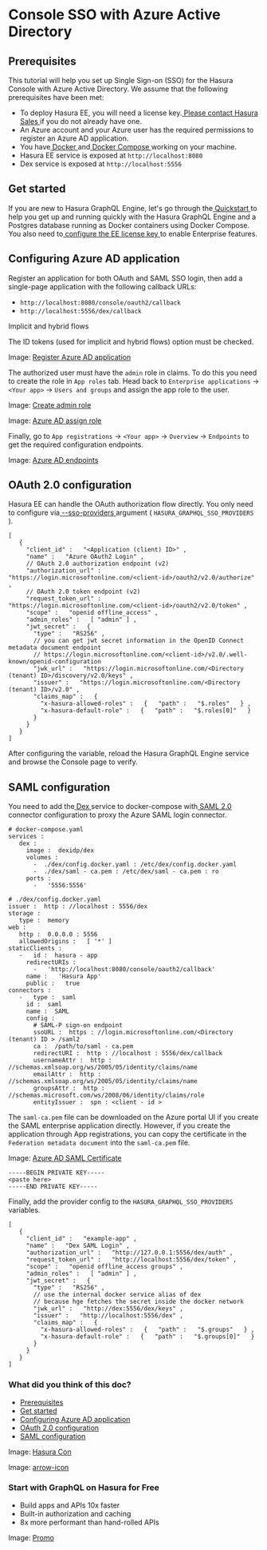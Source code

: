 # Console SSO with Azure Active Directory

## Prerequisites​

This tutorial will help you set up Single Sign-on (SSO) for the Hasura Console with Azure Active Directory. We assume
that the following prerequisites have been met:

- To deploy Hasura EE, you will need a license key.[ Please contact Hasura Sales ](mailto:sales@hasura.io)if you do not
already have one.
- An Azure account and your Azure user has the required permissions to register an Azure AD application.
- You have[ Docker ](https://docs.docker.com/install/)and[ Docker Compose ](https://docs.docker.com/compose/install/)working on your machine.
- Hasura EE service is exposed at `http://localhost:8080`
- Dex service is exposed at `http://localhost:5556`


## Get started​

If you are new to Hasura GraphQL Engine, let's go through the[ Quickstart ](https://hasura.io/docs/latest/getting-started/docker-simple/)to help
you get up and running quickly with the Hasura GraphQL Engine and a Postgres database running as Docker containers using
Docker Compose. You also need to[ configure the EE license key ](https://hasura.io/docs/latest/enterprise/upgrade-ce-to-ee/)to enable Enterprise
features.

## Configuring Azure AD application​

Register an application for both OAuth and SAML SSO login, then add a single-page application with the following
callback URLs:

- `http://localhost:8080/console/oauth2/callback`
- `http://localhost:5556/dex/callback`


Implicit and hybrid flows

The ID tokens (used for implicit and hybrid flows) option must be checked.

Image: [ Register Azure AD application ](https://hasura.io/docs/assets/images/sso-azure-register-app-e26b553b023c47c52a367fda8bec2f7a.jpg)

The authorized user must have the `admin` role in claims. To do this you need to create the role in `App roles` tab.
Head back to `Enterprise applications` -> `<Your app>` -> `Users and groups` and assign the app role to the user.

Image: [ Create admin role ](https://hasura.io/docs/assets/images/sso-azure-create-admin-role-45eb0bf5d7ae5f58870eed1be1181e41.jpg)

Image: [ Azure AD assign role ](https://hasura.io/docs/assets/images/sso-azure-assign-role-85ef75ff06afe62b1b418f4015f909d2.jpg)

Finally, go to `App registrations` -> `<Your app>` -> `Overview` -> `Endpoints` to get the required configuration
endpoints.

Image: [ Azure AD endpoints ](https://hasura.io/docs/assets/images/sso-azure-endpoints-f2237ceb46bbb0ea80d4c75e35d72d9c.jpg)

## OAuth 2.0 configuration​

Hasura EE can handle the OAuth authorization flow directly. You only need to configure via[ --sso-providers ](https://hasura.io/docs/latest/deployment/graphql-engine-flags/reference/#single-sign-on-providers)argument
( `HASURA_GRAPHQL_SSO_PROVIDERS` ).

```
[
   {
     "client_id" :   "<Application (client) ID>" ,
     "name" :   "Azure OAuth2 Login" ,
     // OAuth 2.0 authorization endpoint (v2)
     "authorization_url" :   "https://login.microsoftonline.com/<client-id>/oauth2/v2.0/authorize" ,
     // OAuth 2.0 token endpoint (v2)
     "request_token_url" :   "https://login.microsoftonline.com/<client-id>/oauth2/v2.0/token" ,
     "scope" :   "openid offline_access" ,
     "admin_roles" :   [ "admin" ] ,
     "jwt_secret" :   {
       "type" :   "RS256" ,
       // you can get jwt secret information in the OpenID Connect metadata document endpoint
       // https://login.microsoftonline.com/<client-id>/v2.0/.well-known/openid-configuration
       "jwk_url" :   "https://login.microsoftonline.com/<Directory (tenant) ID>/discovery/v2.0/keys" ,
       "issuer" :   "https://login.microsoftonline.com/<Directory (tenant) ID>/v2.0" ,
       "claims_map" :   {
         "x-hasura-allowed-roles" :   {   "path" :   "$.roles"   } ,
         "x-hasura-default-role" :   {   "path" :   "$.roles[0]"   }
       }
     }
   }
]
```

After configuring the variable, reload the Hasura GraphQL Engine service and browse the Console page to verify.

## SAML configuration​

You need to add the[ Dex ](https://github.com/dexidp/dex)service to docker-compose with[ SAML 2.0 ](https://dexidp.io/docs/connectors/saml/)connector configuration to proxy the Azure SAML login connector.

```
# docker-compose.yaml
services :
   dex :
     image :  dexidp/dex
     volumes :
       -  ./dex/config.docker.yaml : /etc/dex/config.docker.yaml
       -  ./dex/saml - ca.pem : /etc/dex/saml - ca.pem : ro
     ports :
       -   '5556:5556'
```

```
# ./dex/config.docker.yaml
issuer :  http : //localhost : 5556/dex
storage :
   type :  memory
web :
   http :  0.0.0.0 : 5556
   allowedOrigins :   [ '*' ]
staticClients :
   -   id :  hasura - app
     redirectURIs :
       -   'http://localhost:8080/console/oauth2/callback'
     name :   'Hasura App'
     public :   true
connectors :
   -   type :  saml
     id :  saml
     name :  SAML
     config :
       # SAML-P sign-on endpoint
       ssoURL :  https : //login.microsoftonline.com/<Directory (tenant) ID > /saml2
       ca :  /path/to/saml - ca.pem
       redirectURI :  http : //localhost : 5556/dex/callback
       usernameAttr :  http : //schemas.xmlsoap.org/ws/2005/05/identity/claims/name
       emailAttr :  http : //schemas.xmlsoap.org/ws/2005/05/identity/claims/name
       groupsAttr :  http : //schemas.microsoft.com/ws/2008/06/identity/claims/role
       entityIssuer :  spn : <client - id >
```

The `saml-ca.pem` file can be downloaded on the Azure portal UI if you create the SAML enterprise application directly.
However, if you create the application through App registrations, you can copy the certificate in the `Federation metadata document` into the `saml-ca.pem` file.

Image: [ Azure AD SAML Certificate ](https://hasura.io/docs/assets/images/sso-azure-saml-ca-23ed2792bc9a2f8216d3e7c9c04324a3.jpg)

```
-----BEGIN PRIVATE KEY-----
<paste here>
-----END PRIVATE KEY-----
```

Finally, add the provider config to the `HASURA_GRAPHQL_SSO_PROVIDERS` variables.

```
[
   {
     "client_id" :   "example-app" ,
     "name" :   "Dex SAML Login" ,
     "authorization_url" :   "http://127.0.0.1:5556/dex/auth" ,
     "request_token_url" :   "http://localhost:5556/dex/token" ,
     "scope" :   "openid offline_access groups" ,
     "admin_roles" :   [ "admin" ] ,
     "jwt_secret" :   {
       "type" :   "RS256" ,
       // use the internal docker service alias of dex
       // because hge fetches the secret inside the docker network
       "jwk_url" :   "http://dex:5556/dex/keys" ,
       "issuer" :   "http://localhost:5556/dex" ,
       "claims_map" :   {
         "x-hasura-allowed-roles" :   {   "path" :   "$.groups"   } ,
         "x-hasura-default-role" :   {   "path" :   "$.groups[0]"   }
       }
     }
   }
]
```

### What did you think of this doc?

- [ Prerequisites ](https://hasura.io/docs/latest/enterprise/sso/azure-ad/#prerequisites)
- [ Get started ](https://hasura.io/docs/latest/enterprise/sso/azure-ad/#get-started)
- [ Configuring Azure AD application ](https://hasura.io/docs/latest/enterprise/sso/azure-ad/#configuring-azure-ad-application)
- [ OAuth 2.0 configuration ](https://hasura.io/docs/latest/enterprise/sso/azure-ad/#oauth-20-configuration)
- [ SAML configuration ](https://hasura.io/docs/latest/enterprise/sso/azure-ad/#saml-configuration)


Image: [ Hasura Con ](https://res.cloudinary.com/dh8fp23nd/image/upload/v1686154570/hasura-con-2023/has-con-light-date_r2a2ud.png)

Image: [ arrow-icon ](https://res.cloudinary.com/dh8fp23nd/image/upload/v1683723549/main-web/chevron-right_ldbi7d.png)

### Start with GraphQL on Hasura for Free

- Build apps and APIs 10x faster
- Built-in authorization and caching
- 8x more performant than hand-rolled APIs


Image: [ Promo ](https://hasura.io/docs/assets/images/hasura-free-ff60e409244e0ea12b5a3045d1a9096b.png)